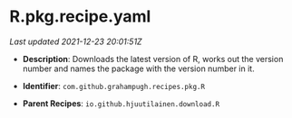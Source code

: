 # R.pkg.recipe.yaml

_Last updated 2021-12-23 20:01:51Z_

- **Description**: Downloads the latest version of R, works out the version number and names the package with the version number in it.

- **Identifier**: `com.github.grahampugh.recipes.pkg.R`

- **Parent Recipes**: `io.github.hjuutilainen.download.R`
